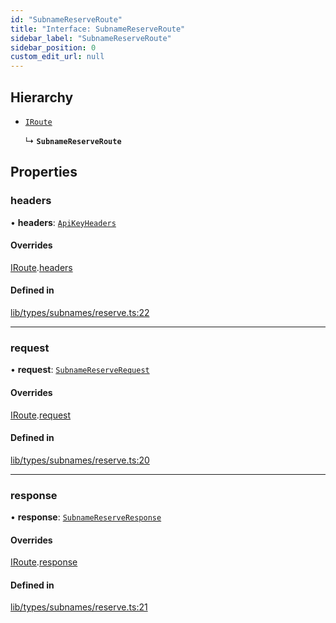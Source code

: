 ```yaml
---
id: "SubnameReserveRoute"
title: "Interface: SubnameReserveRoute"
sidebar_label: "SubnameReserveRoute"
sidebar_position: 0
custom_edit_url: null
---
```


## Hierarchy

- [`IRoute`](IRoute.md)

  ↳ **`SubnameReserveRoute`**

## Properties

### headers

• **headers**: [`ApiKeyHeaders`](ApiKeyHeaders.md)

#### Overrides

[IRoute](IRoute.md).[headers](IRoute.md#headers)

#### Defined in

[lib/types/subnames/reserve.ts:22](https://github.com/JustaName-id/JustaName-sdk/blob/24a962e/packages/@justaname.id/sdk/src/lib/types/subnames/reserve.ts#L22)

___

### request

• **request**: [`SubnameReserveRequest`](SubnameReserveRequest.md)

#### Overrides

[IRoute](IRoute.md).[request](IRoute.md#request)

#### Defined in

[lib/types/subnames/reserve.ts:20](https://github.com/JustaName-id/JustaName-sdk/blob/24a962e/packages/@justaname.id/sdk/src/lib/types/subnames/reserve.ts#L20)

___

### response

• **response**: [`SubnameReserveResponse`](SubnameReserveResponse.md)

#### Overrides

[IRoute](IRoute.md).[response](IRoute.md#response)

#### Defined in

[lib/types/subnames/reserve.ts:21](https://github.com/JustaName-id/JustaName-sdk/blob/24a962e/packages/@justaname.id/sdk/src/lib/types/subnames/reserve.ts#L21)
